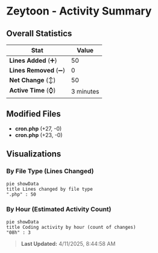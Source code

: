 # Zeytoon - Activity Summary 

## Overall Statistics

| Stat                   | Value                                                             |
| ---------------------- | ----------------------------------------------------------------- |
| **Lines Added** (➕)   | 50                                          |
| **Lines Removed** (➖) | 0                                        |
| **Net Change** (↕)    | 50                |
| **Active Time** (⌚)   | 3 minutes |


## Modified Files
- **cron.php** (+27, -0)
- **cron.php** (+23, -0)

## Visualizations

### By File Type (Lines Changed)

```mermaid
pie showData
title Lines changed by file type
".php" : 50
```

### By Hour (Estimated Activity Count)

```mermaid
pie showData
title Coding activity by hour (count of changes)
"08h" : 3
```


> **Last Updated:** 4/11/2025, 8:44:58 AM